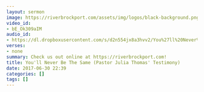 ```yaml
---
layout: sermon
image: https://riverbrockport.com/assets/img/logos/black-background.png
video_id:
- bE_Ok309aIM
audio_id:
- https://dl.dropboxusercontent.com/s/d2n554jx8a3hvv2/You%27ll%20Never%20Be%20The%20Same.mp3?dl=0
verses:
- none
summary: Check us out online at https://riverbrockport.com!
title: You'll Never Be The Same (Pastor Julia Thomas' Testimony)
date: 2017-06-30 22:39
categories: []
tags: []
---
```

